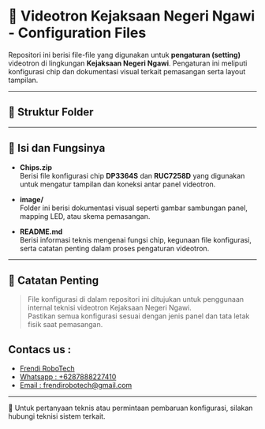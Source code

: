 # 📁 Videotron Kejaksaan Negeri Ngawi - Configuration Files

Repositori ini berisi file-file yang digunakan untuk **pengaturan (setting)** videotron di lingkungan **Kejaksaan Negeri Ngawi**. Pengaturan ini meliputi konfigurasi chip dan dokumentasi visual terkait pemasangan serta layout tampilan.

---

## 📂 Struktur Folder

---

## 🧩 Isi dan Fungsinya

- **Chips.zip**  
  Berisi file konfigurasi chip **DP3364S** dan **RUC7258D** yang digunakan untuk mengatur tampilan dan koneksi antar panel videotron.

- **image/**  
  Folder ini berisi dokumentasi visual seperti gambar sambungan panel, mapping LED, atau skema pemasangan.

- **README.md**  
  Berisi informasi teknis mengenai fungsi chip, kegunaan file konfigurasi, serta catatan penting dalam proses pengaturan videotron.

---

## 📝 Catatan Penting

> File konfigurasi di dalam repositori ini ditujukan untuk penggunaan internal teknisi videotron Kejaksaan Negeri Ngawi.  
> Pastikan semua konfigurasi sesuai dengan jenis panel dan tata letak fisik saat pemasangan.

## Contacs us : 
* [Frendi RoboTech](https://www.instagram.com/frendi.co/)
* [Whatsapp : +6287888227410](https://wa.me/+6287888227410)
* [Email    : frendirobotech@gmail.com](https://mail.google.com/mail/u/0/?view=cm&tf=1&fs=1&to=frendirobotech@gmail.com)

---

📌 Untuk pertanyaan teknis atau permintaan pembaruan konfigurasi, silakan hubungi teknisi sistem terkait.
